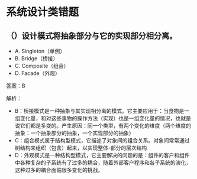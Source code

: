 # 系统设计类错题

## （）设计模式将抽象部分与它的实现部分相分离。
- A. Singleton（单例）
- B. Bridge（桥接）
- C. Composite（组合）
- D. Facade（外观）

答案：B

解析：
- B：桥接模式是一种抽象与其实现相分离的模式。它主要应用于：当食物是一组变化量，和对这些事物的操作方法（实现）也是一组变化量的情况，也就是说它们都是多变的。产生原因：同一个类型，有两个变化的维度（两个维度的抽象：一个抽象部分的抽象，一个实现部分的抽象）
- C：组合模式属于结构型模式，它描述了对象间的组合关系。对象间常常通过树结构来组织（包含）起来，以实现整体-部分的层次结构
- D：外观模式是一种结构型模式，它主要解决的问题的是：组件的客户和组件中各种复杂的子系统有了过多的耦合，随着外部客户程序和各子系统的演化，这种过多的耦合面临很多变化的挑战。
